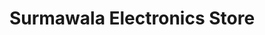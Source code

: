 ---
title: "Surmawala Electronics Store"
url: /karachi/surmawala-electronics-store/
shop: electronics
---